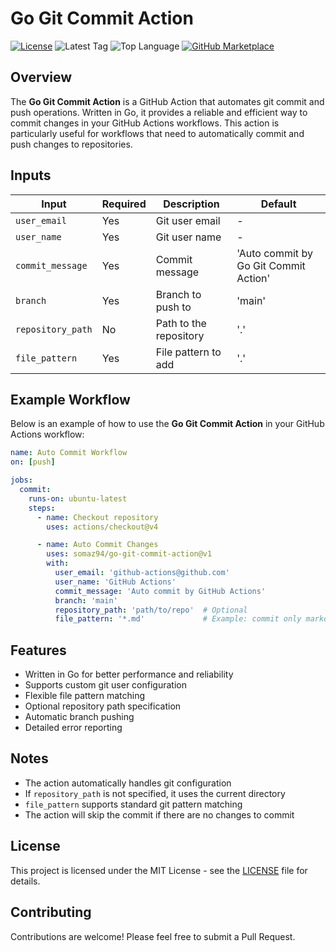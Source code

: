 # Go Git Commit Action

[![License](https://img.shields.io/github/license/somaz94/go-git-commit-action)](https://github.com/somaz94/go-git-commit-action)
![Latest Tag](https://img.shields.io/github/v/tag/somaz94/go-git-commit-action)
![Top Language](https://img.shields.io/github/languages/top/somaz94/go-git-commit-action?color=green&logo=go&logoColor=b)
[![GitHub Marketplace](https://img.shields.io/badge/Marketplace-Git%20Commit%20Action-blue?logo=github)](https://github.com/marketplace/actions/git-commit-action)

## Overview

The **Go Git Commit Action** is a GitHub Action that automates git commit and push operations. Written in Go, it provides a reliable and efficient way to commit changes in your GitHub Actions workflows. This action is particularly useful for workflows that need to automatically commit and push changes to repositories.

## Inputs

| Input             | Required | Description                    | Default                           |
|-------------------|----------|--------------------------------|-----------------------------------|
| `user_email`      | Yes      | Git user email                 | -                                 |
| `user_name`       | Yes      | Git user name                  | -                                 |
| `commit_message`  | Yes      | Commit message                 | 'Auto commit by Go Git Commit Action' |
| `branch`          | Yes      | Branch to push to              | 'main'                           |
| `repository_path` | No       | Path to the repository         | '.'                              |
| `file_pattern`    | Yes      | File pattern to add           | '.'                              |

## Example Workflow

Below is an example of how to use the **Go Git Commit Action** in your GitHub Actions workflow:

```yaml
name: Auto Commit Workflow
on: [push]

jobs:
  commit:
    runs-on: ubuntu-latest
    steps:
      - name: Checkout repository
        uses: actions/checkout@v4

      - name: Auto Commit Changes
        uses: somaz94/go-git-commit-action@v1
        with:
          user_email: 'github-actions@github.com'
          user_name: 'GitHub Actions'
          commit_message: 'Auto commit by GitHub Actions'
          branch: 'main'
          repository_path: 'path/to/repo'  # Optional
          file_pattern: '*.md'             # Example: commit only markdown files
```

## Features

- Written in Go for better performance and reliability
- Supports custom git user configuration
- Flexible file pattern matching
- Optional repository path specification
- Automatic branch pushing
- Detailed error reporting

## Notes

- The action automatically handles git configuration
- If `repository_path` is not specified, it uses the current directory
- `file_pattern` supports standard git pattern matching
- The action will skip the commit if there are no changes to commit

## License

This project is licensed under the MIT License - see the [LICENSE](LICENSE) file for details.

## Contributing

Contributions are welcome! Please feel free to submit a Pull Request.